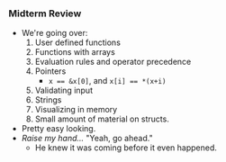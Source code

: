 ### Midterm Review 
- We're going over:
	1. User defined functions
	2. Functions with arrays
	3. Evaluation rules and operator precedence
	4. Pointers
		- `x == &x[0]`, and `x[i] == *(x+i)`
	5. Validating input
	6. Strings
	7. Visualizing in memory
	8. Small amount of material on structs.
- Pretty easy looking.
- *Raise my hand...* "Yeah, go ahead."
	- He knew it was coming before it even happened.